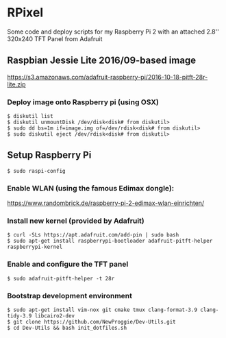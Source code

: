 # RPixel
Some code and deploy scripts for my Raspberry Pi 2 with an attached 2.8'' 320x240 TFT Panel from Adafruit

## Raspbian Jessie Lite 2016/09-based image
https://s3.amazonaws.com/adafruit-raspberry-pi/2016-10-18-pitft-28r-lite.zip

### Deploy image onto Raspberry pi (using OSX)
    $ diskutil list
    $ diskutil unmountDisk /dev/disk<disk# from diskutil>
    $ sudo dd bs=1m if=image.img of=/dev/rdisk<disk# from diskutil>
    $ sudo diskutil eject /dev/rdisk<disk# from diskutil>
    
## Setup Raspberry Pi
    $ sudo raspi-config

### Enable WLAN (using the famous Edimax dongle): 
https://www.randombrick.de/raspberry-pi-2-edimax-wlan-einrichten/

### Install new kernel (provided by Adafruit)
    $ curl -SLs https://apt.adafruit.com/add-pin | sudo bash
    $ sudo apt-get install raspberrypi-bootloader adafruit-pitft-helper raspberrypi-kernel

### Enable and configure the TFT panel
    $ sudo adafruit-pitft-helper -t 28r
    
### Bootstrap development environment
    $ sudo apt-get install vim-nox git cmake tmux clang-format-3.9 clang-tidy-3.9 libcairo2-dev
    $ git clone https://github.com/NewProggie/Dev-Utils.git
    $ cd Dev-Utils && bash init_dotfiles.sh
